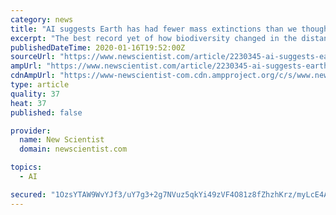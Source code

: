 ```yaml
---
category: news
title: "AI suggests Earth has had fewer mass extinctions than we thought"
excerpt: "The best record yet of how biodiversity changed in the distant past has been created with the help of machine learning and a supercomputer. Among other things, it confirms that one of the five great mass extinctions didn’t really happen. It was thought the oceans turned toxic around 375 million years ago, near the end of the Devonian period ..."
publishedDateTime: 2020-01-16T19:52:00Z
sourceUrl: "https://www.newscientist.com/article/2230345-ai-suggests-earth-has-had-fewer-mass-extinctions-than-we-thought/"
ampUrl: "https://www.newscientist.com/article/2230345-ai-suggests-earth-has-had-fewer-mass-extinctions-than-we-thought/amp/"
cdnAmpUrl: "https://www-newscientist-com.cdn.ampproject.org/c/s/www.newscientist.com/article/2230345-ai-suggests-earth-has-had-fewer-mass-extinctions-than-we-thought/amp/"
type: article
quality: 37
heat: 37
published: false

provider:
  name: New Scientist
  domain: newscientist.com

topics:
  - AI

secured: "1OzsYTAW9WvYJf3/uY7g3+2g7NVuz5qkYi49zVF4O81z8fZhzhKrz/myLcE4AfDHmaj61a7EMaf8AIN1QS6EiEDtEIV7Oi38sY6YuJj4jWmBPZxdoDph3O8kEFsDJ9GVAhiGGT/CKuRUQey2wNijPHfO07XQ0b6BrWuUeE5JJeGER1Cg25CzLKQHa0tnfpmaDrsSkpB6yTDpp5N30blhwccNfOAxYGxG/0HvmevYFaYjF5zk9DAeosdG80MCPccFQU9LlsCe7T5M0XA9NJBWgzdUUW1I6Na80Hcu5XTfZLtfusdCZvQmrwRbuVRYzvquj0KUO5IiKZ9XJqLfK27qSipr3e9APzYr9KZTfA/YZnR5pKAO3oy7xT/F/DZln9ktRgaLKR4oPdsNlHtQbV6pFZ9kxMsTVW/qPrkD/PWzedBppSDHTxNT60C/BKzx78UBKvCJ2W0ubdtMKP0o22TIXg==;3NxQICL6TsiaBlJKTlA5rg=="
---
```


